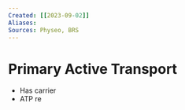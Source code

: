 ```yaml
---
Created: [[2023-09-02]]
Aliases: 
Sources: Physeo, BRS
---
```

# Primary Active Transport
- Has carrier
- ATP re